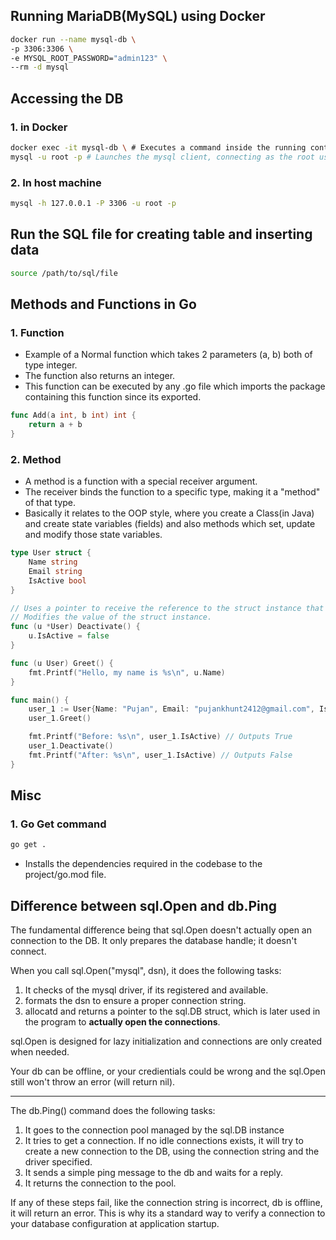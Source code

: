 ## Running MariaDB(MySQL) using Docker
```bash
docker run --name mysql-db \
-p 3306:3306 \
-e MYSQL_ROOT_PASSWORD="admin123" \
--rm -d mysql
```

## Accessing the DB
### 1. in Docker
```bash
docker exec -it mysql-db \ # Executes a command inside the running container with an interactive terminal
mysql -u root -p # Launches the mysql client, connecting as the root user and prompting for a password
```

### 2. In host machine
```bash
mysql -h 127.0.0.1 -P 3306 -u root -p
```

## Run the SQL file for creating table and inserting data
```bash
source /path/to/sql/file
```

## Methods and Functions in Go
### 1. Function 
- Example of a Normal function which takes 2 parameters (a, b) both of type integer.
- The function also returns an integer.
- This function can be executed by any .go file which imports the package containing this function since its exported.

```go
func Add(a int, b int) int {
    return a + b
}
```

### 2. Method
- A method is a function with a special receiver argument.
- The receiver binds the function to a specific type, making it a "method" of that type.
- Basically it relates to the OOP style, where you create a Class(in Java) and create state variables (fields) 
and also methods which set, update and modify those state variables.
```go
type User struct {
    Name string
    Email string
    IsActive bool
}

// Uses a pointer to receive the reference to the struct instance that called this method.
// Modifies the value of the struct instance.
func (u *User) Deactivate() {
    u.IsActive = false
}

func (u User) Greet() {
    fmt.Printf("Hello, my name is %s\n", u.Name)
}

func main() {
    user_1 := User{Name: "Pujan", Email: "pujankhunt2412@gmail.com", IsActive: true}
    user_1.Greet()

    fmt.Printf("Before: %s\n", user_1.IsActive) // Outputs True
    user_1.Deactivate()
    fmt.Printf("After: %s\n", user_1.IsActive) // Outputs False
}
```

## Misc

### 1. Go Get command
```bash
go get .
```
- Installs the dependencies required in the codebase to the project/go.mod file.

## Difference between sql.Open and db.Ping
The fundamental difference being that sql.Open doesn't actually open an connection to the DB.
It only prepares the database handle; it doesn't connect.

When you call sql.Open("mysql", dsn), it does the following tasks:
1. It checks of the mysql driver, if its registered and available.
2. formats the dsn to ensure a proper connection string.
3. allocatd and returns a pointer to the sql.DB struct, which is later used in the program to **actually open the connections**.

sql.Open is designed for lazy initialization and connections are only created when needed.

Your db can be offline, or your credientials could be wrong and the sql.Open still won't throw an error (will return nil).

---

The db.Ping() command does the following tasks:
1. It goes to the connection pool managed by the sql.DB instance
2. It tries to get a connection. If no idle connections exists, it will try to create a new connection to the DB,
using the connection string and the driver specified.
3. It sends a simple ping message to the db and waits for a reply.
4. It returns the connection to the pool.

If any of these steps fail, like the connection string is incorrect, db is offline, it will return an error.
This is why its a standard way to verify a connection to your database configuration at application startup.
